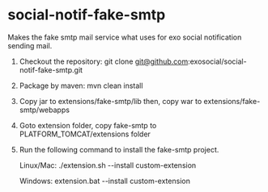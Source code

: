 social-notif-fake-smtp
======================

Makes the fake smtp mail service what uses for exo social notification sending mail.

1. Checkout the repository: git clone git@github.com:exosocial/social-notif-fake-smtp.git
2. Package by maven: mvn clean install
3. Copy jar to extensions/fake-smtp/lib then, copy war to extensions/fake-smtp/webapps
4. Goto extension folder, copy fake-smtp to PLATFORM_TOMCAT/extensions folder
5. Run the following command to install the fake-smtp project.

    Linux/Mac: ./extension.sh --install custom-extension

    Windows: extension.bat --install custom-extension
